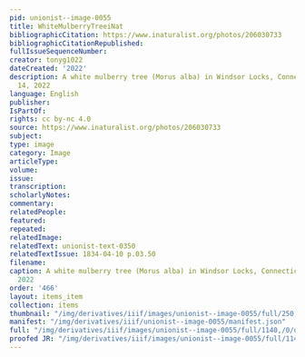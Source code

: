 ```yaml
---
pid: unionist--image-0055
title: WhiteMulberryTreeiNat
bibliographicCitation: https://www.inaturalist.org/photos/206030733
bibliographicCitationRepublished: 
fullIssueSequenceNumber: 
creator: tonyg1022
dateCreated: '2022'
description: A white mulberry tree (Morus alba) in Windsor Locks, Connecticut, June
  14, 2022
language: English
publisher: 
IsPartOf: 
rights: cc by-nc 4.0
source: https://www.inaturalist.org/photos/206030733
subject: 
type: image
category: Image
articleType: 
volume: 
issue: 
transcription: 
scholarlyNotes: 
commentary: 
relatedPeople: 
featured: 
repeated: 
relatedImage: 
relatedText: unionist-text-0350
relatedTextIssue: 1834-04-10 p.03.50
filename: 
caption: A white mulberry tree (Morus alba) in Windsor Locks, Connecticut, June 14,
  2022
order: '466'
layout: items_item
collection: items
thumbnail: "/img/derivatives/iiif/images/unionist--image-0055/full/250,/0/default.jpg"
manifest: "/img/derivatives/iiif/unionist--image-0055/manifest.json"
full: "/img/derivatives/iiif/images/unionist--image-0055/full/1140,/0/default.jpg"
proofed JR: "/img/derivatives/iiif/images/unionist--image-0055/full/1140,/0/default.jpg"
---
```

